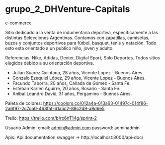 # grupo_2_DHVenture-Capitals

e-commerce

Sitio dedicado a la venta de indumentaria deportiva, específicamente a las distintas Selecciones Argentinas.
Contamos con zapatillas, camisetas, buzos y conjuntos deportivos para fútbol, basquet, tenis y natación. Todo esto esta orientado a un publico niño, joven y adulto.

Referencias: Nike, Adidas, Dexter, Digital Sport, Solo Deportes. Todos sitios elegidos debido a su orientación deportiva.

- Julian Suarez Quintana, 28 años, Vicente Lopez - Buenos Aires.
- Gonzalo Ezequiel López, 29 años, Vicente Lopez - Buenos Aires.
- Facundo Taborra, 20 años, Cañada de Gómez - Santa Fe.
- Esteban Karlen Aguirre, 20 años, Rosario - Santa Fe.
- Anibal Leandro Daviú, 31 años, Pergamino - Buenos Aires.

Paleta de colores:
https://coolors.co/012a4a-013a63-01497c-014f86-2a6f97-2c7da0-468faf-61a5c2-89c2d9-a9d6e5

Trello:
https://trello.com/b/rx6nT14g/sprint-2

Usuario Admin: email: admin@admin.com password: adminadmin

Apis:
Api documentation swagger -> http://localhost:3000/api-doc/
